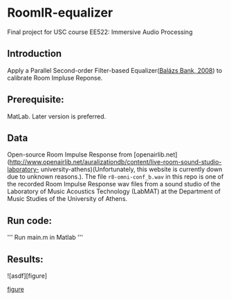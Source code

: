 # RoomIR-equalizer
Final project for USC course EE522: Immersive Audio Processing

## Introduction
Apply a Parallel Second-order Filter-based Equalizer([Balázs Bank, 2008](https://ieeexplore.ieee.org/document/4529229)) to calibrate Room Impluse Reponse.

## Prerequisite:
MatLab. Later version is preferred.

## Data
Open-source Room Impulse Response from [openairlib.net](http://www.openairlib.net/auralizationdb/content/live-room-sound-studio-laboratory- university-athens)(Unfortunately, this website is currently down due to unknown reasons.). The file `r8-omni-conf_b.wav` in this repo is one of the recorded Room Impulse Response wav files from a sound studio of the Laboratory of Music Acoustics Technology (LabMAT) at the Department of Music Studies of the University of Athens.

## Run code:
'''
Run main.m in Matlab
'''

## Results:
![asdf][figure]

[figure](figure.png)
